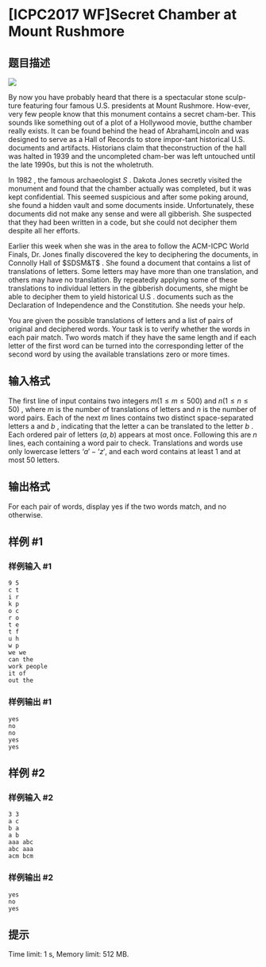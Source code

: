 # [ICPC2017 WF]Secret Chamber at Mount Rushmore

## 题目描述



![](https://onlinejudgeimages.s3-ap-northeast-1.amazonaws.com/problem/14641/1.png)

By now you have probably heard that there is a spectacular stone sculp-ture featuring four famous U.S. presidents at Mount Rushmore.  How-ever, very few people know that this monument contains a secret cham-ber. This sounds like something out of a plot of a Hollywood movie, butthe chamber really exists.  It can be found behind the head of AbrahamLincoln and was designed to serve as a Hall of Records to store impor-tant historical U.S. documents and artifacts.  Historians claim that theconstruction of the hall was halted in 1939 and the uncompleted cham-ber was left untouched until the late 1990s,  but this is not the wholetruth.

In $1982$ , the famous archaeologist $S$ . Dakota Jones secretly visited the monument and found that the chamber actually was completed, but it was kept confidential. This seemed suspicious and after some poking around, she found a hidden vault and some documents inside. Unfortunately, these documents did not make any sense and were all gibberish. She suspected that they had been written in a code, but she could not decipher them despite all her efforts.

Earlier this week when she was in the area to follow the ACM-ICPC World Finals, Dr. Jones finally discovered the key to deciphering the documents, in Connolly Hall of $SDSM&T$ . She found a document that contains a list of translations of letters. Some letters may have more than one translation, and others may have no translation. By repeatedly applying some of these translations to individual letters in the gibberish documents, she might be able to decipher them to yield historical U.S . documents such as the Declaration of Independence and the Constitution. She needs your help.

You are given the possible translations of letters and a list of pairs of original and deciphered words. Your task is to verify whether the words in each pair match. Two words match if they have the same length and if each letter of the first word can be turned into the corresponding letter of the second word by using the available translations zero or more times.



## 输入格式



The first line of input contains two integers $m (1 \le m \le 500)$ and $n (1 \le n \le 50)$ , where $m$ is the number of translations of letters and $n$ is the number of word pairs. Each of the next $m$ lines contains two distinct space-separated letters a and $b$ , indicating that the letter a can be translated to the letter $b$ . Each ordered pair of letters $(a , b)$ appears at most once. Following this are $n$ lines, each containing a word pair to check. Translations and words use only lowercase letters $‘a'-‘z',$ and each word contains at least $1$ and at most $50$ letters.



## 输出格式



For each pair of words, display yes if the two words match, and no otherwise.



## 样例 #1

### 样例输入 #1
```
9 5
c t
i r
k p
o c
r o
t e
t f
u h
w p
we we
can the
work people
it of
out the
```

### 样例输出 #1

```
yes
no
no
yes
yes
```

## 样例 #2

### 样例输入 #2
```
3 3
a c
b a
a b
aaa abc
abc aaa
acm bcm
```

### 样例输出 #2

```
yes
no
yes
```

## 提示

Time limit: 1 s, Memory limit: 512 MB. 


